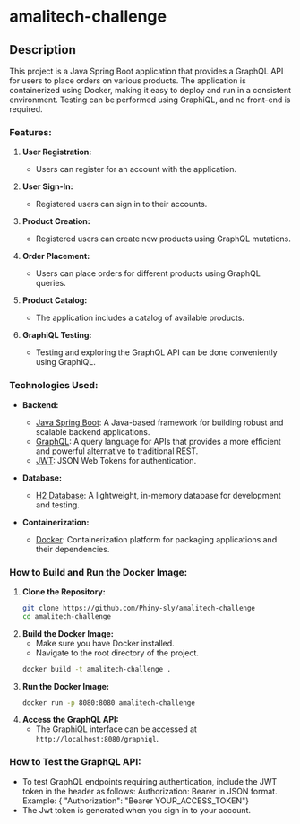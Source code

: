 # amalitech-challenge

## Description
This project is a Java Spring Boot application that provides a GraphQL API for users to place orders on various products. The application is containerized using Docker, making it easy to deploy and run in a consistent environment. Testing can be performed using GraphiQL, and no front-end is required.

### Features:

1. **User Registration:**
    - Users can register for an account with the application.

2. **User Sign-In:**
    - Registered users can sign in to their accounts.

3. **Product Creation:**
    - Registered users can create new products using GraphQL mutations.
   
4. **Order Placement:**
    - Users can place orders for different products using GraphQL queries.

5. **Product Catalog:**
    - The application includes a catalog of available products.

6. **GraphiQL Testing:**
    - Testing and exploring the GraphQL API can be done conveniently using GraphiQL.

### Technologies Used:

- **Backend:**
    - [Java Spring Boot](https://spring.io/projects/spring-boot): A Java-based framework for building robust and scalable backend applications.
    - [GraphQL](https://graphql.org/): A query language for APIs that provides a more efficient and powerful alternative to traditional REST.
    - [JWT](https://jwt.io/): JSON Web Tokens for authentication.

- **Database:**
    - [H2 Database](https://www.h2database.com/): A lightweight, in-memory database for development and testing.

- **Containerization:**
    - [Docker](https://www.docker.com/): Containerization platform for packaging applications and their dependencies.

### How to Build and Run the Docker Image:

1. **Clone the Repository:**
   ```bash
   git clone https://github.com/Phiny-sly/amalitech-challenge
   cd amalitech-challenge
   ```
2. **Build the Docker Image:**
   - Make sure you have Docker installed.
   - Navigate to the root directory of the project.
   ```bash
   docker build -t amalitech-challenge .
   ```
3. **Run the Docker Image:**
   ```bash
   docker run -p 8080:8080 amalitech-challenge
   ```
4. **Access the GraphQL API:**
    - The GraphiQL interface can be accessed at `http://localhost:8080/graphiql`.
   
### How to Test the GraphQL API:

- To test GraphQL endpoints requiring authentication, include the JWT token in the header as follows:
  Authorization: Bearer <your-token> in JSON format. Example: {
  "Authorization": "Bearer YOUR_ACCESS_TOKEN"}
- The Jwt token is generated when you sign in to your account.